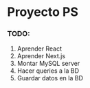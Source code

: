 # Proyecto PS

### TODO:
 1. Aprender React
 2. Aprender Next.js
 3. Montar MySQL server
 4. Hacer queries a la BD
 5. Guardar datos en la BD
